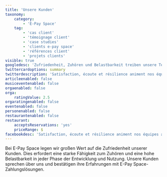 ```yaml
---
title: 'Unsere Kunden'
taxonomy:
    category:
        - 'E-Pay Space'
    tag:
        - 'cas client'
        - 'témoignage client'
        - 'case studies'
        - 'clients e-pay space'
        - 'références client'
        - 'projets clients'
visible: true
googledesc: 'Zufriedenheit, Zuhören und Belastbarkeit treiben unsere Teams täglich an, um Ihre Bedürfnisse zu erfüllen, Sie zu unterstützen und zu beraten.'
twittercardoptions: summary
twitterdescription: 'Satisfaction, écoute et résilience animent nos équipes au quotidien pour répondre à vos besoins, vous accompagner et vous conseiller.'
articleenabled: false
musiceventenabled: false
orgaenabled: false
orga:
    ratingValue: 2.5
orgaratingenabled: false
eventenabled: false
personenabled: false
restaurantenabled: false
restaurant:
    acceptsReservations: 'yes'
    priceRange: $
facebookdesc: 'Satisfaction, écoute et résilience animent nos équipes au quotidien pour répondre à vos besoins, vous accompagner et vous conseiller.'
---
```


Bei E-Pay Space legen wir großen Wert auf die Zufriedenheit unserer Kunden. Dies erfordert eine starke Fähigkeit zum Zuhören und eine hohe Belastbarkeit in jeder Phase der Entwicklung und Nutzung. Unsere Kunden sprechen über uns und bestätigen ihre Erfahrungen mit E-Pay Space-Zahlungslösungen.